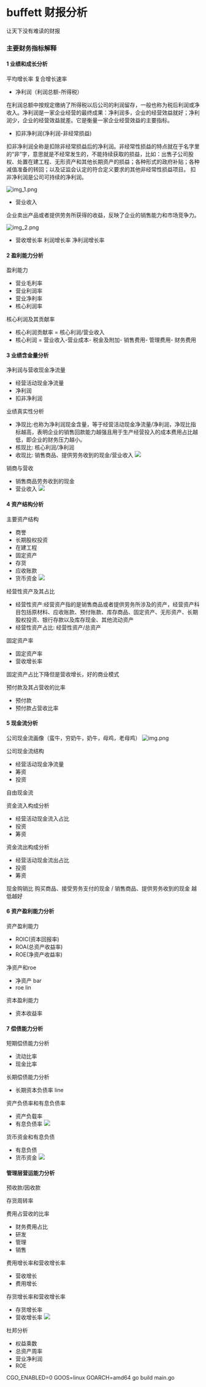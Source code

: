 # buffett 财报分析

让天下没有难读的财报

### 主要财务指标解释

#### 1 业绩和成长分析

平均增长率 复合增长速率

* 净利润（利润总额-所得税）

在利润总额中按规定缴纳了所得税以后公司的利润留存，一般也称为税后利润或净收入。净利润是一家企业经营的最终成果：净利润多，企业的经营效益就好；净利润少，企业的经营效益就差。它是衡量一家企业经营效益的主要指标。

* 扣非净利润(净利润-非经常损益)

扣非净利润全称是扣除非经常损益后的净利润。非经常性损益的特点就在于名字里的“非”字，意思就是不经常发生的，不能持续获取的损益，比如：出售子公司股权、处置在建工程、无形资产和其他长期资产的损益；各种形式的政府补贴；各种减值准备的转回；以及证监会认定的符合定义要求的其他非经常性损益项目。
扣非净利润是公司可持续的净利润。

![img_1.png](./image/img_1.png)

* 营业收入

企业卖出产品或者提供劳务所获得的收益，反映了企业的销售能力和市场竞争力。

![img_2.png](./image/img_2.png)

* 营收增长率 利润增长率 净利润增长率

#### 2 盈利能力分析

盈利能力

* 营业毛利率
* 营业利润率
* 营业净利率
* 核心利润率

核心利润及其贡献率

* 核心利润贡献率 = 核心利润/营业收入
* 核心利润 = 营业收入-营业成本- 税金及附加- 销售费用- 管理费用- 财务费用

#### 3 业绩含金量分析

净利润与营收现金净流量

* 经营活动现金净流量
* 净利润
* 扣非净利润

业绩真实性分析

* 净现比:也称为净利润现金含量，等于经营活动现金净流量/净利润，净现比指标越高，表明企业的销售回款能力越强且用于生产经营投入的成本费用占比越低，即企业的财务压力越小。
* 核现比:   核心利润/净利润
* 收现比:  销售商品、提供劳务收到的现金/营业收入
  ![](./image/img_5.png)

销商与营收

* 销售商品劳务收到的现金
* 营业收入
  ![](./image/img_6.png)

#### 4 资产结构分析

主要资产结构

* 商誉
* 长期股权投资
* 在建工程
* 固定资产
* 存货
* 应收账款
* 货币资金
  ![](./image/img_7.png)

经营性资产及其占比

* 经营性资产:经营资产指的是销售商品或者提供劳务所涉及的资产，经营资产科目包括原材料、应收账款、预付账款、库存商品、固定资产、无形资产、长期股权投资、银行存款以及库存现金、其他流动资产
* 经营性资产占比: 经营性资产/总资产

固定资产率

* 固定资产率
* 营收增长率

固定资产占比下降但是营收增长，好的商业模式

预付款及其占营收的比率

* 预付款
* 预付款占营收比率

#### 5 现金流分析

公司现金流画像（蛮牛，穷奶牛，奶牛，母鸡，老母鸡）
![img.png](./image/img_9.png)

公司现金流结构

* 经营活动现金净流量
* 筹资
* 投资

自由现金流

资金流入构成分析

* 经营活动现金流入占比
* 投资
* 筹资

资金流出构成分析

* 经营活动现金流出占比
* 投资
* 筹资

现金购销比
购买商品、接受劳务支付的现金 / 销售商品、提供劳务收到的现金
越低越好

#### 6 资产盈利能力分析

资产盈利能力

* ROIC(资本回报率)
* ROA(总资产收益率)
* ROE(净资产收益率)

净资产和roe

* 净资产 bar
* roe lin

资本盈利能力

* 资本收益率

#### 7 偿债能力分析

短期偿债能力分析

* 流动比率
* 现金比率

长期偿债能力分析

* 长期资本负债率 line

资产负债率和有息负债率

* 资产负载率
* 有息负债率
  ![](./image/img_3.png)

货币资金和有息负债

* 有息负债
* 货币资金
  ![](./image/img_4.png)

#### 管理层营运能力分析

预收款/因收款

存货周转率

费用占营收的比率

* 财务费用占比
* 研发
* 管理
* 销售

费用增长率和营收增长率

* 营收增长
* 费用增长

存货增长率和营收增长率

* 存货增长率
* 营收增长率
  ![](./image/img_8.png)

杜邦分析

* 权益乘数
* 总资产周率
* 营业净利润
* ROE

CGO_ENABLED=0 GOOS=linux GOARCH=amd64 go build main.go